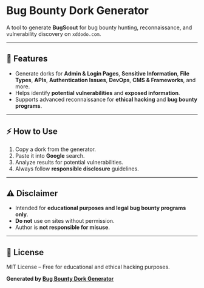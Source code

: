 # Bug Bounty Dork Generator 

A tool to generate **BugScout** for bug bounty hunting, reconnaissance, and vulnerability discovery on `xddodo.com`.

---

## 🔹 Features

- Generate dorks for **Admin & Login Pages**, **Sensitive Information**, **File Types**, **APIs**, **Authentication Issues**, **DevOps**, **CMS & Frameworks**, and more.  
- Helps identify **potential vulnerabilities** and **exposed information**.  
- Supports advanced reconnaissance for **ethical hacking** and **bug bounty programs**.

---

## ⚡ How to Use

1. Copy a dork from the generator.  
2. Paste it into **Google** search.  
3. Analyze results for potential vulnerabilities.  
4. Always follow **responsible disclosure** guidelines.

---

## ⚠️ Disclaimer

- Intended for **educational purposes and legal bug bounty programs only**.  
- **Do not** use on sites without permission.  
- Author is **not responsible for misuse**.

---

## 📌 License

MIT License – Free for educational and ethical hacking purposes.

**Generated by [Bug Bounty Dork Generator](https://xocode.info)**
